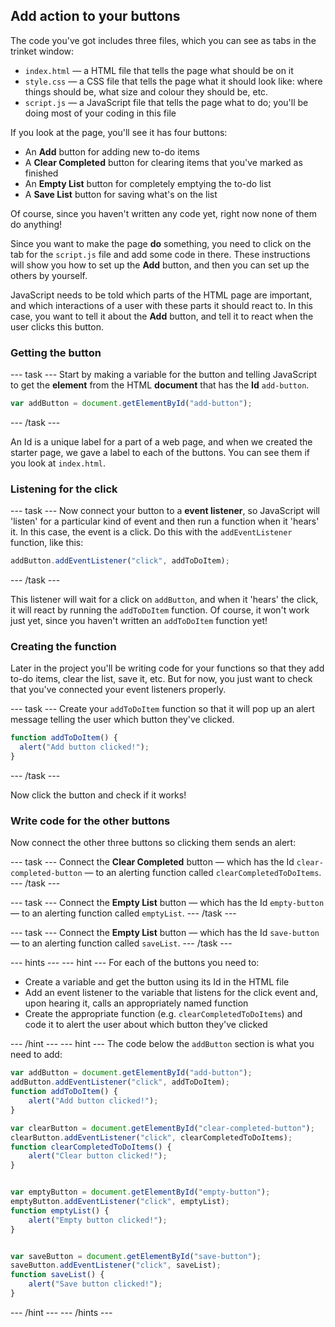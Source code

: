 ## Add action to your buttons

The code you've got includes three files, which you can see as tabs in the trinket window:
  - `index.html` — a HTML file that tells the page what should be on it
  - `style.css` — a CSS file that tells the page what it should look like: where things should be, what size and colour they should be, etc.
  - `script.js` — a JavaScript file that tells the page what to do; you'll be doing most of your coding in this file

If you look at the page, you'll see it has four buttons:

  - An **Add** button for adding new to-do items
  - A **Clear Completed** button for clearing items that you've marked as finished
  - An **Empty List** button for completely emptying the to-do list
  - A **Save List** button for saving what's on the list

Of course, since you haven't written any code yet, right now none of them do anything!

Since you want to make the page **do** something, you need to click on the tab for the `script.js` file and add some code in there. These instructions will show you how to set up the **Add** button, and then you can set up the others by yourself.

JavaScript needs to be told which parts of the HTML page are important, and which interactions of a user with these parts it should react to. In this case, you want to tell it about the **Add** button, and tell it to react when the user clicks this button.

### Getting the button
--- task ---
Start by making a variable for the button and telling JavaScript to get the **element** from the HTML **document** that has the **Id** `add-button`. 

```JavaScript
var addButton = document.getElementById("add-button");
```
--- /task ---

An Id is a unique label for a part of a web page, and when we created the starter page, we gave a label to each of the buttons. You can see them if you look at `index.html`.

### Listening for the click
--- task ---
Now connect your button to a **event listener**, so JavaScript will 'listen' for a particular kind of event and then run a function when it 'hears' it. In this case, the event is a click. Do this with the `addEventListener` function, like this:

```JavaScript
addButton.addEventListener("click", addToDoItem);
```
--- /task ---

This listener will wait for a click on `addButton`, and when it 'hears' the click, it will react by running the `addToDoItem` function. Of course, it won't work just yet, since you haven't written an `addToDoItem` function yet!

### Creating the function
Later in the project you'll be writing code for your functions so that they add to-do items, clear the list, save it, etc. But for now, you just want to check that you've connected your event listeners properly. 

--- task ---
Create your `addToDoItem` function so that it will pop up an alert message telling the user which button they've clicked.

```JavaScript
function addToDoItem() {
  alert("Add button clicked!");
}
```
--- /task ---

Now click the button and check if it works!

### Write code for the other buttons
Now connect the other three buttons so clicking them sends an alert:

--- task ---
Connect the **Clear Completed** button — which has the Id `clear-completed-button` — to an alerting function called `clearCompletedToDoItems`.
--- /task ---

--- task ---
Connect the **Empty List** button — which has the Id `empty-button` — to an alerting function called `emptyList`.
--- /task ---

--- task ---
Connect the **Empty List** button — which has the Id `save-button` — to an alerting function called `saveList`.
--- /task ---

--- hints ---
--- hint ---
For each of the buttons you need to:

  - Create a variable and get the button using its Id in the HTML file
  - Add an event listener to the variable that listens for the click event and, upon hearing it, calls an appropriately named function
  - Create the appropriate function (e.g. `clearCompletedToDoItems`) and code it to alert the user about which button they've clicked

--- /hint ---
--- hint ---
The code below the `addButton` section is what you need to add:

```JavaScript
var addButton = document.getElementById("add-button");
addButton.addEventListener("click", addToDoItem);
function addToDoItem() {
    alert("Add button clicked!");
}

var clearButton = document.getElementById("clear-completed-button");
clearButton.addEventListener("click", clearCompletedToDoItems);
function clearCompletedToDoItems() {
    alert("Clear button clicked!");
}


var emptyButton = document.getElementById("empty-button");
emptyButton.addEventListener("click", emptyList);
function emptyList() {
    alert("Empty button clicked!");
}


var saveButton = document.getElementById("save-button");
saveButton.addEventListener("click", saveList);
function saveList() {
    alert("Save button clicked!");
}
```
--- /hint ---
--- /hints ---
